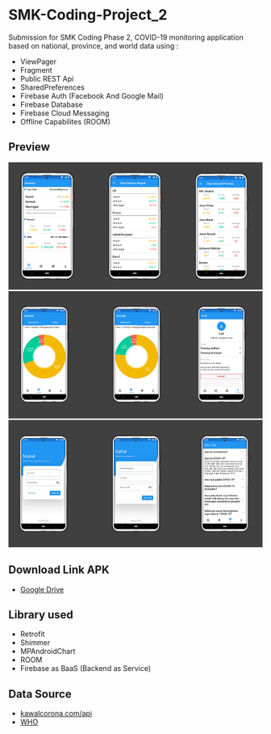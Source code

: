 # SMK-Coding-Project_2
Submission for SMK Coding Phase 2, COVID-19 monitoring application based on national, province, and world data using : 
* ViewPager
* Fragment
* Public REST Api
* SharedPreferences
* Firebase Auth (Facebook And Google Mail)
* Firebase Database
* Firebase Cloud Messaging
* Offline Capabilites (ROOM)

## Preview
![Preview Image 1](https://github.com/andisoer/SMK-Coding-Project_2/blob/master/screenshots/overview1.png)
![Preview Image 2](https://github.com/andisoer/SMK-Coding-Project_2/blob/master/screenshots/overview2.png)
![Preview Image 3](https://github.com/andisoer/SMK-Coding-Project_2/blob/master/screenshots/overview3.png)

## Download Link APK
* [Google Drive](https://drive.google.com/open?id=1pIncrLH2STWu9hUTo8TvAu-SyQo2yYd2)

## Library used
* Retrofit
* Shimmer
* MPAndroidChart
* ROOM
* Firebase as BaaS (Backend as Service)

## Data Source
* [kawalcorona.com/api](https://kawalcorona.com/api)
* [WHO](www.who.int/indonesia/news/novel-coronavirus/qa-for-public)
